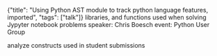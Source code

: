 {"title": "Using Python AST module to track python language features, imported", "tags": ["talk"]}
libraries, and functions used when solving Jypyter notebook problems
speaker: Chris Boesch
event: Python User Group

analyze constructs used in student submissions


